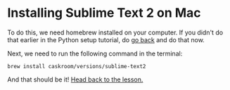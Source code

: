 # Installing Sublime Text 2 on Mac

To do this, we need homebrew installed on your computer. If you didn't do that earlier in the Python setup tutorial, do [go back](macsetup.md) and do that now.

Next, we need to run the following command in the terminal:

	brew install caskroom/versions/sublime-text2
	
And that should be it! [Head back to the lesson.](mac_hello_world.md)